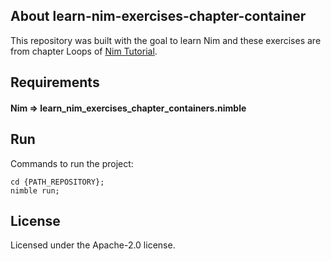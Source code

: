 ## About learn-nim-exercises-chapter-container

This repository was built with the goal to learn Nim and these exercises are from chapter Loops of [Nim Tutorial](https://narimiran.github.io/nim-basics/).


## Requirements

#### Nim => learn_nim_exercises_chapter_containers.nimble


## Run

Commands to run the project:

```
cd {PATH_REPOSITORY};
nimble run;
```


## License

Licensed under the Apache-2.0 license.